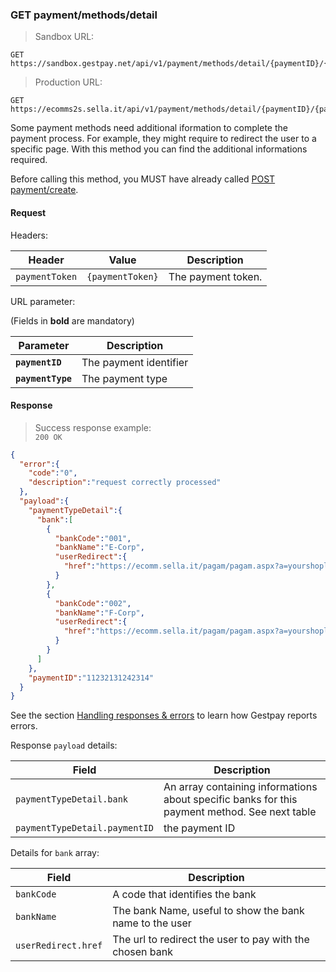 ### GET payment/methods/detail


> Sandbox URL:

```
GET https://sandbox.gestpay.net/api/v1/payment/methods/detail/{paymentID}/{paymentType}
```


> Production URL: 

```
GET https://ecomms2s.sella.it/api/v1/payment/methods/detail/{paymentID}/{paymentType}
```


Some payment methods need additional iformation to complete the payment process. For example, they might require to   redirect the user to a specific page. With this method you can find the additional informations required.  
 
Before calling this method, you MUST have already called [POST payment/create](#post-payment-create). 

#### Request 

Headers: 

| Header          | Value                         | Description                                                        |
| --------------- | ----------------------------- | ------------------------------------------------------------------ |
| `paymentToken` | `{paymentToken}` | The payment token. |

URL parameter: 

(Fields in **bold** are mandatory)

| Parameter | Description | 
| --------- | ----------- | 
| **`paymentID`** | The payment identifier | 
| **`paymentType`** | The payment type | 

#### Response 

> Success response example:<br>
> `200 OK`

```json
{
  "error":{  
    "code":"0",
    "description":"request correctly processed"
  },
  "payload":{  
    "paymentTypeDetail":{  
      "bank":[  
        {  
          "bankCode":"001",
          "bankName":"E-Corp",
          "userRedirect":{  
            "href":"https://ecomm.sella.it/pagam/pagam.aspx?a=yourshoplogin&b=somePaymentToken&paymentType=thePaymentType&payment"
          }
        },
        {  
          "bankCode":"002",
          "bankName":"F-Corp",
          "userRedirect":{  
            "href":"https://ecomm.sella.it/pagam/pagam.aspx?a=yourshoplogin&b=somePaymentToken&paymentType=thePaymentType&payment"
          }
        }
      ]
    },
    "paymentID":"11232131242314"
  }
}
```

See the section [Handling responses & errors](#handling-responses-amp-errors) to learn how Gestpay reports errors.

Response `payload` details:


| Field          | Description 
| -------------- | -----------
| `paymentTypeDetail.bank` | An array containing informations about specific banks for this payment method. See next table
| `paymentTypeDetail.paymentID` | the payment ID 

Details for `bank` array: 

| Field          | Description 
| -------------- | -----------
| `bankCode` | A code that identifies the bank
| `bankName` | The bank Name, useful to show the bank name to the user
| `userRedirect.href` | The url to redirect the user to pay with the chosen bank  